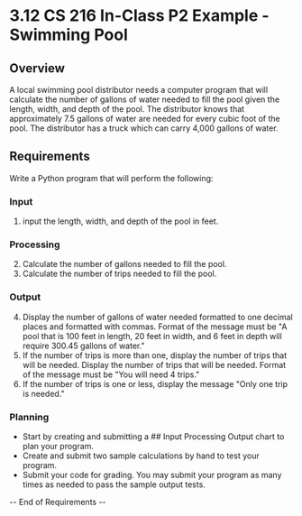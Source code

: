 # 3.12 CS 216 In-Class P2 Example - Swimming Pool

## Overview
A local swimming pool distributor needs a computer program that will calculate the number of gallons
of water needed to fill the pool given the length, width, and depth of the pool. The distributor knows that approximately 7.5 gallons of water are needed for every cubic foot of the
pool. The distributor has a truck which can carry 4,000 gallons of water.

## Requirements
Write a Python program that will perform the following:

### Input
1. input the length, width, and depth of the pool in feet.

### Processing
2. Calculate the number of gallons needed to fill the pool.
3. Calculate the number of trips needed to fill the pool.

### Output
4. Display the number of gallons of water needed formatted to one decimal places and formatted
with commas. Format of the message must be "A pool that is 100 feet in length, 20 feet in
width, and 6 feet in depth will require 300.45 gallons of water."
5. If the number of trips is more than one, display the number of trips that will be needed. Display
the number of trips that will be needed. Format of the message must be "You will need 4 trips."
6. If the number of trips is one or less, display the message "Only one trip is needed."

### Planning
- Start by creating and submitting a ## Input Processing Output chart to plan your program.
- Create and submit two sample calculations by hand to test your program.
- Submit your code for grading. You may submit your program as many times as needed to pass
the sample output tests.

-- End of Requirements --
